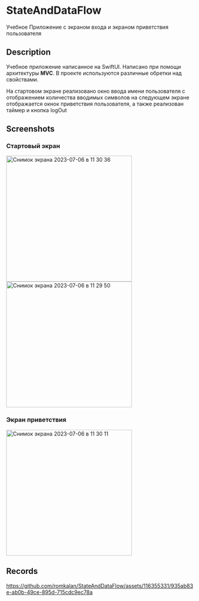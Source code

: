 # StateAndDataFlow

Учебное Приложение с экраном входа и экраном приветствия пользователя

## Description

Учебное приложение написанное на SwiftUI. Написано при помощи архитектуры **MVC**.
В проекте используются различные обретки над свойствами.

На стартовом экране реализовано окно ввода имени пользователя с отображением количества вводимых символов
на следующем экране отображается окнок приветствия пользователя, а также реализован таймер и кнопка logOut

## Screenshots

### Стартовый экран
<img width="336" alt="Снимок экрана 2023-07-06 в 11 30 36" src="https://github.com/romkalan/StateAndDataFlow/assets/116355331/42b1f957-a9e2-44f7-b100-bdbad6fdb613">

<img width="336" alt="Снимок экрана 2023-07-06 в 11 29 50" src="https://github.com/romkalan/StateAndDataFlow/assets/116355331/4d6428a4-cab6-4d1f-8a9e-44f0056c6775">

### Экран приветствия
<img width="336" alt="Снимок экрана 2023-07-06 в 11 30 11" src="https://github.com/romkalan/StateAndDataFlow/assets/116355331/8d65cbe0-c349-47ac-b891-741ecccc2d78">

## Records
https://github.com/romkalan/StateAndDataFlow/assets/116355331/935ab83e-ab0b-49ce-895d-715cdc9ec78a

